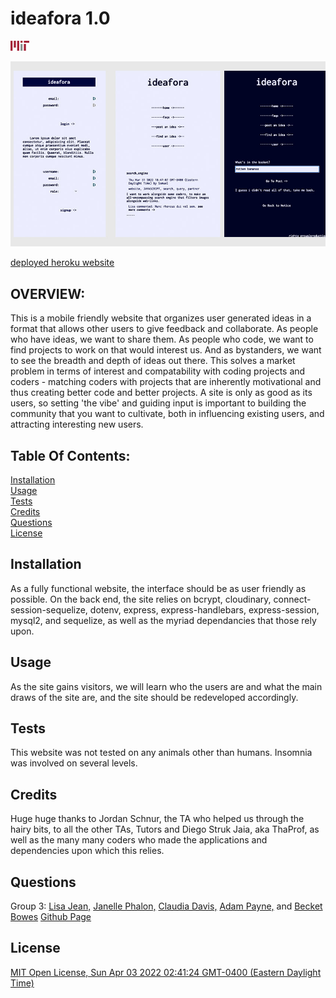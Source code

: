 # ideafora 1.0
  ![MIT Open License, Sun Apr 03 2022 02:41:24 GMT-0400 (Eastern Daylight Time)](./Views/public/assets/img/readme/mit.svg.png)

  ![ideafora screenshot](./Views/public/assets/img/readme/ideaforareadmejpg.jpg)

 [deployed heroku website](https://ihaveanideafora.herokuapp.com/)

  ## OVERVIEW:
   This is a mobile friendly website that organizes user generated ideas in a format that allows other users to give feedback and collaborate. As people who have ideas, we want to share them. As people who code, we want to find projects to work on that would interest us. And as bystanders, we want to see the breadth and depth of ideas out there. This solves a market problem in terms of interest and compatability with coding projects and coders - matching coders with projects that are inherently motivational and thus creating better code and better projects. A site is only as good as its users, so setting 'the vibe' and guiding input is important to building the community that you want to cultivate, both in influencing existing users, and attracting interesting new users.

  ## Table Of Contents:
  [Installation](README.md#installation)<br>
  [Usage](README.md#usage)<br>
  [Tests](README.md#tests)<br>
  [Credits](README.md#credits)<br>
  [Questions](README.md#questions)<br>
  [License](README.md#license)<br>

  ## Installation
  As a fully functional website, the interface should be as user friendly as possible. On the back end, the site relies on bcrypt, cloudinary, connect-session-sequelize, dotenv, express, express-handlebars, express-session, mysql2, and sequelize, as well as the myriad dependancies that those rely upon.

  ## Usage
  As the site gains visitors, we will learn who the users are and what the main draws of the site are, and the site should be redeveloped accordingly.

  ## Tests
  This website was not tested on any animals other than humans. Insomnia was involved on several levels.

  ## Credits
  Huge huge thanks to Jordan Schnur, the TA who helped us through the hairy bits, to all the other TAs, Tutors and Diego Struk Jaia, aka ThaProf, as well as the many many coders who made the applications and dependencies upon which this relies. 

  ## Questions
  Group 3: 
  [Lisa Jean,](https://github.com/jeanl87) 
  [Janelle Phalon,](https://github.com/janellephalon) 
  [Claudia Davis,](https://github.com/ccd330) 
  [Adam Payne,](https://github.com/MrSumada) 
  and [Becket Bowes](becketbowes@gmail.com)
  [Github Page](https://github.com/becketbowes/ihaveanideafora)

  ## License
  [MIT Open License, Sun Apr 03 2022 02:41:24 GMT-0400 (Eastern Daylight Time)](https://opensource.org/licenses/MIT)
